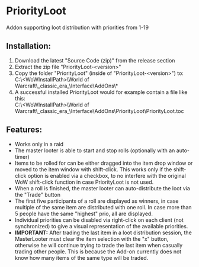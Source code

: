 # PriorityLoot
Addon supporting loot distribution with priorities from 1-19

## Installation:
1. Download the latest "Source Code (zip)" from the release section
2. Extract the zip file "PriorityLoot-\<version>"
3. Copy the folder "PriorityLoot" (inside of "PriorityLoot-\<version>") to: \
   C:\\\<WoWInstallPath>\World of Warcraft\\\_classic_era_\Interface\AddOns\\*
4. A successful installed PriorityLoot would for example contain a file like this: \
   C:\\\<WoWInstallPath>\World of Warcraft\\\_classic_era_\Interface\AddOns\PriorityLoot\PriorityLoot.toc

## Features:
- Works only in a raid
- The master looter is able to start and stop rolls (optionally with an auto-timer)
- Items to be rolled for can be either dragged into the item drop window or moved to the item window with shift-click.
  This works only if the shift-click option is enabled via a checkbox, to no interfere with the original WoW shift-click
  function in case PriorityLoot is not used.
- When a roll is finished, the master looter can auto-distribute the loot via the "Trade" button
- The first five participants of a roll are displayed as winners, in case multiple of the same item are distributed with one
  roll. In case more than 5 people have the same "highest" prio, all are displayed.
- Individual priorities can be disabled via right-click on each client (not synchronized) to give a visual representation of the
  available priorities.
- **IMPORTANT:** After trading the last item in a loot distribution session, the MasterLooter must clear the item 
  selection with the "x" button, otherwise he will continue trying to trade the last item when casually trading 
  other people. This is because the Add-on currently does not know how many items of the same type will be traded.
